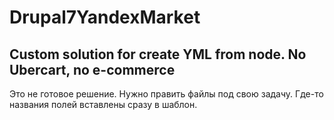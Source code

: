 # Drupal7YandexMarket
Custom solution for create YML from node. No Ubercart, no e-commerce
--

Это не готовое решение. Нужно править файлы под свою задачу. Где-то названия полей вставлены сразу в шаблон.
